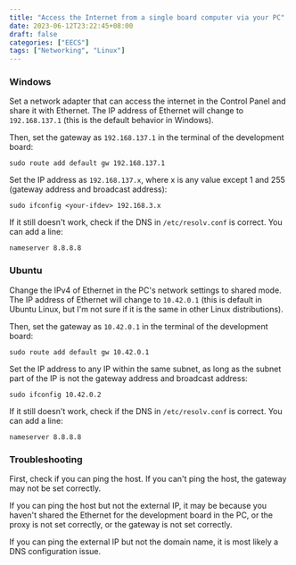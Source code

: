 ```yaml
---
title: "Access the Internet from a single board computer via your PC"
date: 2023-06-12T23:22:45+08:00
draft: false
categories: ["EECS"]
tags: ["Networking", "Linux"]
---
```


### Windows

Set a network adapter that can access the internet in the Control Panel and share it with Ethernet. The IP address of Ethernet will change to `192.168.137.1` (this is the default behavior in Windows).

Then, set the gateway as `192.168.137.1` in the terminal of the development board:

`sudo route add default gw 192.168.137.1`

Set the IP address as `192.168.137.x`, where x is any value except 1 and 255 (gateway address and broadcast address):

`sudo ifconfig <your-ifdev> 192.168.3.x`

If it still doesn't work, check if the DNS in `/etc/resolv.conf` is correct. You can add a line:

`nameserver 8.8.8.8`

### Ubuntu

Change the IPv4 of Ethernet in the PC's network settings to shared mode. The IP address of Ethernet will change to `10.42.0.1` (this is default in Ubuntu Linux, but I'm not sure if it is the same in other Linux distributions).

Then, set the gateway as `10.42.0.1` in the terminal of the development board:

`sudo route add default gw 10.42.0.1`

Set the IP address to any IP within the same subnet, as long as the subnet part of the IP is not the gateway address and broadcast address:

`sudo ifconfig 10.42.0.2`

If it still doesn't work, check if the DNS in `/etc/resolv.conf` is correct. You can add a line:

`nameserver 8.8.8.8`

### Troubleshooting

First, check if you can ping the host. If you can't ping the host, the gateway may not be set correctly.

If you can ping the host but not the external IP, it may be because you haven't shared the Ethernet for the development board in the PC, or the proxy is not set correctly, or the gateway is not set correctly.

If you can ping the external IP but not the domain name, it is most likely a DNS configuration issue.
